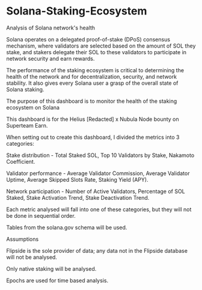 # Solana-Staking-Ecosystem
Analysis of Solana network's health 

Solana operates on a delegated proof-of-stake (DPoS) consensus mechanism, where validators are selected based on the amount of SOL they stake, and stakers delegate their SOL to these validators to participate in network security and earn rewards.

The performance of the staking ecosystem is critical to determining the health of the network and for decentralization, security, and network stability. It also gives every Solana user a grasp of the overall state of Solana staking.

The purpose of this dashboard is to monitor the health of the staking ecosystem on Solana

This dashboard is for the Helius [Redacted] x Nubula Node bounty on Superteam Earn.



When setting out to create this dashboard, I divided the metrics into 3 categories:

Stake distribution - Total Staked SOL, Top 10 Validators by Stake, Nakamoto Coefficient.

Validator performance - Average Validator Commission, Average Validator Uptime, Average Skipped Slots Rate, Staking Yield (APY).

Network participation - Number of Active Validators, Percentage of SOL Staked, Stake Activation Trend, Stake Deactivation Trend.

Each metric analysed will fall into one of these categories, but they will not be done in sequential order.

Tables from the solana.gov schema will be used.

Assumptions

Flipside is the sole provider of data; any data not in the Flipside database will not be analysed.

Only native staking will be analysed.

Epochs are used for time based analysis.
